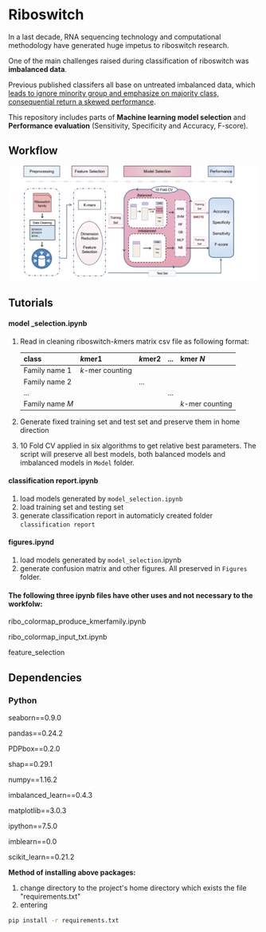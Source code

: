 

# Riboswitch

In a last decade, RNA sequencing technology and computational methodology have generated huge impetus to riboswitch research. 

One of the main challenges raised during classification of riboswitch was **imbalanced data**.

Previous published classifers all base on untreated imbalanced data, which <u>leads to ignore minority group and emphasize on majority class, consequential return a skewed performance</u>. 

This repository includes parts of **Machine learning model selection** and **Performance evaluation** (Sensitivity, Specificity and Accuracy, F-score).



## Workflow



<img src="README.assets/workflow .png" alt="workflow "  />



## Tutorials

#### model \_selection.ipynb

1. Read in cleaning riboswitch-*k*mers matrix csv file as following format:

   | class           | *k*mer1          | *k*mer2 | ...  | kmer *N*         |
   | --------------- | ---------------- | ------- | ---- | ---------------- |
   | Family name 1   | *k*-mer counting |         |      |                  |
   | Family name 2   |                  | ...     |      |                  |
   | ...             |                  |         | ...  |                  |
   | Family name *M* |                  |         |      | *k*-mer counting |

2. Generate fixed training set and test set and preserve them in home direction

3. 10 Fold CV applied in six algorithms to get relative best parameters. The script will preserve all best models, both balanced models and imbalanced models in `Model` folder. 

   

#### classification report.ipynb

1. load models generated by `model_selection.ipynb`
2. load training set and testing set
3. generate classification report in automaticly created folder `classification report`



#### figures.ipynd

1. load models generated by ``model_selection``.ipynb
2. generate confusion matrix and other figures. All preserved in `Figures` folder.



#### The following three ipynb files have other uses and not necessary to the workfolw:

ribo_colormap_produce_kmerfamily.ipynb

ribo_colormap_input_txt.ipynb

feature_selection



## Dependencies

### Python

seaborn==0.9.0

pandas==0.24.2

PDPbox==0.2.0

shap==0.29.1

numpy==1.16.2

imbalanced_learn==0.4.3

matplotlib==3.0.3

ipython==7.5.0

imblearn==0.0

scikit_learn==0.21.2

**Method of installing above packages:**

1. change directory to the project's home directory which exists the file "requirements.txt"
2. entering

```bash
pip install -r requirements.txt
```

